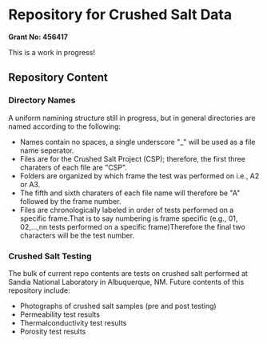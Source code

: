 # Repository for Crushed Salt Data
**Grant No: 456417**

This is a work in progress!

## Repository Content

### Directory Names
A uniform namining structure still in progress, but in general directories are named according to the following:
 - Names contain no spaces, a single underscore "_" will be used as a file name seperator.
 - Files are for the Crushed Salt Project (CSP); therefore, the first three charaters of each file are "CSP".
 - Folders are organized by which frame the test was performed on i.e., A2 or A3.
 - The fifth and sixth charaters of each file name will therefore be "A" followed by the frame number.
 - Files are chronologically labeled in order of tests performed on a specific frame.That is to say numbering is frame specific (e.g., 01, 02,...,nn tests performed on a specific frame)Therefore the final two characters will be the test number.

### Crushed Salt Testing
The bulk of current repo contents are tests on crushed salt performed at Sandia National Laboratory in Albuquerque, NM.  Future contents of this repository include:
 - Photographs of crushed salt samples (pre and post testing)
 - Permeability test results
 - Thermalconductivity test results
 - Porosity test results


